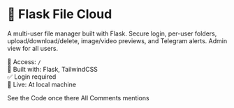 # 🔐 Flask File Cloud

A multi-user file manager built with Flask. Secure login, per-user folders, upload/download/delete, image/video previews, and Telegram alerts. Admin view for all users.

📁 Access: `/`  
🧠 Built with: Flask, TailwindCSS  
✅ Login required  
🚀 Live: At local machine


See the Code once there All Comments mentions
